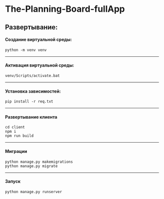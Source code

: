 # The-Planning-Board-fullApp

## Развертывание:

#### Создание виртуальной среды:
```
python -m venv venv
```
---
#### Активация виртуальной среды:
```
venv/Scripts/activate.bat
```
---
#### Установка зависимостей:
```
pip install -r req.txt
```
---
#### Развертывание клиента
```
cd client
npm i
npm run build
```
---
#### Миграции
```
python manage.py makemigrations
python manage.py migrate
```
---
#### Запуск
```
python manage.py runserver
```

